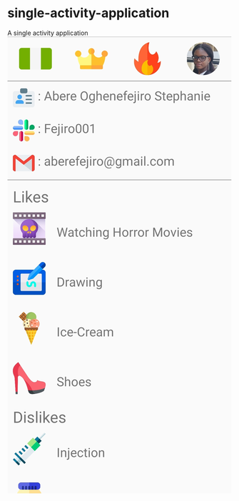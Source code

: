 # single-activity-application
A single activity application
![App Image.](tempFileForShare_20200405-000216.png.jpg)
